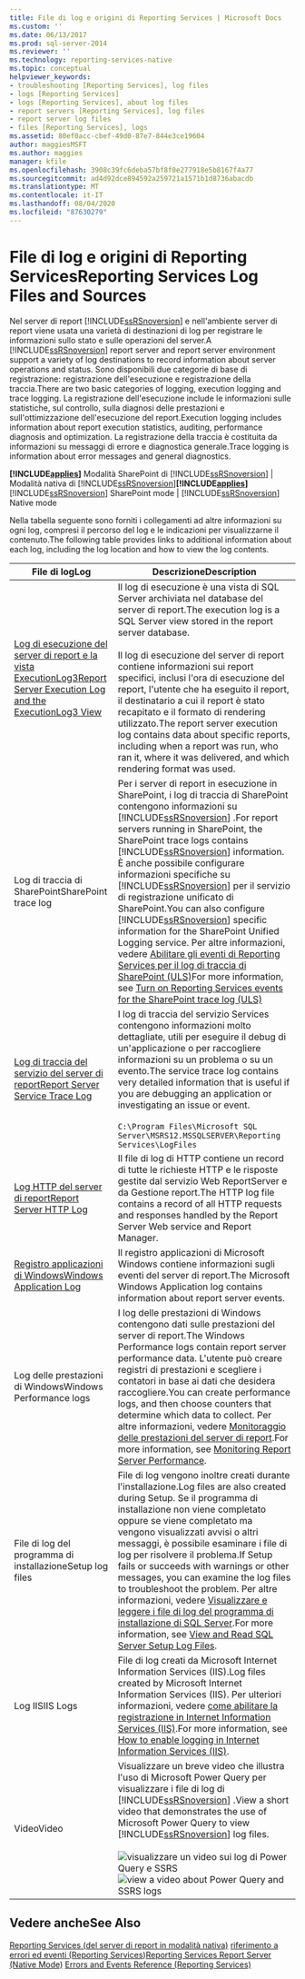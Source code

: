 ```yaml
---
title: File di log e origini di Reporting Services | Microsoft Docs
ms.custom: ''
ms.date: 06/13/2017
ms.prod: sql-server-2014
ms.reviewer: ''
ms.technology: reporting-services-native
ms.topic: conceptual
helpviewer_keywords:
- troubleshooting [Reporting Services], log files
- logs [Reporting Services]
- logs [Reporting Services], about log files
- report servers [Reporting Services], log files
- report server log files
- files [Reporting Services], logs
ms.assetid: 80ef0acc-cbef-49d0-87e7-844e3ce19604
author: maggiesMSFT
ms.author: maggies
manager: kfile
ms.openlocfilehash: 3908c39fc6deba57bf8f0e277918e5b8167f4a77
ms.sourcegitcommit: ad4d92dce894592a259721a1571b1d8736abacdb
ms.translationtype: MT
ms.contentlocale: it-IT
ms.lasthandoff: 08/04/2020
ms.locfileid: "87630279"
---
```

# <a name="reporting-services-log-files-and-sources"></a><span data-ttu-id="e6beb-102">File di log e origini di Reporting Services</span><span class="sxs-lookup"><span data-stu-id="e6beb-102">Reporting Services Log Files and Sources</span></span>
  <span data-ttu-id="e6beb-103">Nel server di report [!INCLUDE[ssRSnoversion](../../../includes/ssrsnoversion-md.md)] e nell'ambiente server di report viene usata una varietà di destinazioni di log per registrare le informazioni sullo stato e sulle operazioni del server.</span><span class="sxs-lookup"><span data-stu-id="e6beb-103">A [!INCLUDE[ssRSnoversion](../../../includes/ssrsnoversion-md.md)] report server and report server environment support a variety of log destinations to record information about server operations and status.</span></span> <span data-ttu-id="e6beb-104">Sono disponibili due categorie di base di registrazione: registrazione dell'esecuzione e registrazione della traccia.</span><span class="sxs-lookup"><span data-stu-id="e6beb-104">There are two basic categories of logging, execution logging and trace logging.</span></span> <span data-ttu-id="e6beb-105">La registrazione dell'esecuzione include le informazioni sulle statistiche, sul controllo, sulla diagnosi delle prestazioni e sull'ottimizzazione dell'esecuzione del report.</span><span class="sxs-lookup"><span data-stu-id="e6beb-105">Execution logging includes information about report execution statistics, auditing, performance diagnosis and optimization.</span></span> <span data-ttu-id="e6beb-106">La registrazione della traccia è costituita da informazioni su messaggi di errore e diagnostica generale.</span><span class="sxs-lookup"><span data-stu-id="e6beb-106">Trace logging is information about error messages and general diagnostics.</span></span>

 <span data-ttu-id="e6beb-107">**[!INCLUDE[applies](../../includes/applies-md.md)]**  Modalità SharePoint di [!INCLUDE[ssRSnoversion](../../../includes/ssrsnoversion-md.md)] | Modalità nativa di [!INCLUDE[ssRSnoversion](../../../includes/ssrsnoversion-md.md)]</span><span class="sxs-lookup"><span data-stu-id="e6beb-107">**[!INCLUDE[applies](../../includes/applies-md.md)]**  [!INCLUDE[ssRSnoversion](../../../includes/ssrsnoversion-md.md)] SharePoint mode | [!INCLUDE[ssRSnoversion](../../../includes/ssrsnoversion-md.md)] Native mode</span></span>

 <span data-ttu-id="e6beb-108">Nella tabella seguente sono forniti i collegamenti ad altre informazioni su ogni log, compresi il percorso del log e le indicazioni per visualizzarne il contenuto.</span><span class="sxs-lookup"><span data-stu-id="e6beb-108">The following table provides links to additional information about each log, including the log location and how to view the log contents.</span></span>

|<span data-ttu-id="e6beb-109">File di log</span><span class="sxs-lookup"><span data-stu-id="e6beb-109">Log</span></span>|<span data-ttu-id="e6beb-110">Descrizione</span><span class="sxs-lookup"><span data-stu-id="e6beb-110">Description</span></span>|
|---------|-----------------|
|[<span data-ttu-id="e6beb-111">Log di esecuzione del server di report e la vista ExecutionLog3</span><span class="sxs-lookup"><span data-stu-id="e6beb-111">Report Server Execution Log and the ExecutionLog3 View</span></span>](report-server-executionlog-and-the-executionlog3-view.md)|<span data-ttu-id="e6beb-112">Il log di esecuzione è una vista di SQL Server archiviata nel database del server di report.</span><span class="sxs-lookup"><span data-stu-id="e6beb-112">The execution log is a SQL Server view stored in the report server database.</span></span><br /><br /> <span data-ttu-id="e6beb-113">Il log di esecuzione del server di report contiene informazioni sui report specifici, inclusi l'ora di esecuzione del report, l'utente che ha eseguito il report, il destinatario a cui il report è stato recapitato e il formato di rendering utilizzato.</span><span class="sxs-lookup"><span data-stu-id="e6beb-113">The report server execution log contains data about specific reports, including when a report was run, who ran it, where it was delivered, and which rendering format was used.</span></span>|
|<span data-ttu-id="e6beb-114">Log di traccia di SharePoint</span><span class="sxs-lookup"><span data-stu-id="e6beb-114">SharePoint trace log</span></span>|<span data-ttu-id="e6beb-115">Per i server di report in esecuzione in SharePoint, i log di traccia di SharePoint contengono informazioni su [!INCLUDE[ssRSnoversion](../../../includes/ssrsnoversion-md.md)] .</span><span class="sxs-lookup"><span data-stu-id="e6beb-115">For report servers running in SharePoint, the SharePoint trace logs contains [!INCLUDE[ssRSnoversion](../../../includes/ssrsnoversion-md.md)] information.</span></span> <span data-ttu-id="e6beb-116">È anche possibile configurare informazioni specifiche su [!INCLUDE[ssRSnoversion](../../../includes/ssrsnoversion-md.md)] per il servizio di registrazione unificato di SharePoint.</span><span class="sxs-lookup"><span data-stu-id="e6beb-116">You can also configure [!INCLUDE[ssRSnoversion](../../../includes/ssrsnoversion-md.md)] specific information for the SharePoint Unified Logging service.</span></span> <span data-ttu-id="e6beb-117">Per altre informazioni, vedere [Abilitare gli eventi di Reporting Services per il log di traccia di SharePoint &#40;ULS&#41;](turn-on-reporting-services-events-for-the-sharepoint-trace-log-uls.md)</span><span class="sxs-lookup"><span data-stu-id="e6beb-117">For more information, see [Turn on Reporting Services events for the SharePoint trace log &#40;ULS&#41;](turn-on-reporting-services-events-for-the-sharepoint-trace-log-uls.md)</span></span>|
|[<span data-ttu-id="e6beb-118">Log di traccia del servizio del server di report</span><span class="sxs-lookup"><span data-stu-id="e6beb-118">Report Server Service Trace Log</span></span>](report-server-service-trace-log.md)|<span data-ttu-id="e6beb-119">I log di traccia del servizio Services contengono informazioni molto dettagliate, utili per eseguire il debug di un'applicazione o per raccogliere informazioni su un problema o su un evento.</span><span class="sxs-lookup"><span data-stu-id="e6beb-119">The service trace log contains very detailed information that is useful if you are debugging an application or investigating an issue or event.</span></span><br /><br /> `C:\Program Files\Microsoft SQL Server\MSRS12.MSSQLSERVER\Reporting Services\LogFiles`|
|[<span data-ttu-id="e6beb-120">Log HTTP del server di report</span><span class="sxs-lookup"><span data-stu-id="e6beb-120">Report Server HTTP Log</span></span>](report-server-http-log.md)|<span data-ttu-id="e6beb-121">Il file di log di HTTP contiene un record di tutte le richieste HTTP e le risposte gestite dal servizio Web ReportServer e da Gestione report.</span><span class="sxs-lookup"><span data-stu-id="e6beb-121">The HTTP log file contains a record of all HTTP requests and responses handled by the Report Server Web service and Report Manager.</span></span>|
|[<span data-ttu-id="e6beb-122">Registro applicazioni di Windows</span><span class="sxs-lookup"><span data-stu-id="e6beb-122">Windows Application Log</span></span>](windows-application-log.md)|<span data-ttu-id="e6beb-123">Il registro applicazioni di Microsoft Windows contiene informazioni sugli eventi del server di report.</span><span class="sxs-lookup"><span data-stu-id="e6beb-123">The Microsoft Windows Application log contains information about report server events.</span></span>|
|<span data-ttu-id="e6beb-124">Log delle prestazioni di Windows</span><span class="sxs-lookup"><span data-stu-id="e6beb-124">Windows Performance logs</span></span>|<span data-ttu-id="e6beb-125">I log delle prestazioni di Windows contengono dati sulle prestazioni del server di report.</span><span class="sxs-lookup"><span data-stu-id="e6beb-125">The Windows Performance logs contain report server performance data.</span></span> <span data-ttu-id="e6beb-126">L'utente può creare registri di prestazioni e scegliere i contatori in base ai dati che desidera raccogliere.</span><span class="sxs-lookup"><span data-stu-id="e6beb-126">You can create performance logs, and then choose counters that determine which data to collect.</span></span> <span data-ttu-id="e6beb-127">Per altre informazioni, vedere [Monitoraggio delle prestazioni del server di report](monitoring-report-server-performance.md).</span><span class="sxs-lookup"><span data-stu-id="e6beb-127">For more information, see [Monitoring Report Server Performance](monitoring-report-server-performance.md).</span></span>|
|<span data-ttu-id="e6beb-128">File di log del programma di installazione</span><span class="sxs-lookup"><span data-stu-id="e6beb-128">Setup log files</span></span>|<span data-ttu-id="e6beb-129">File di log vengono inoltre creati durante l'installazione.</span><span class="sxs-lookup"><span data-stu-id="e6beb-129">Log files are also created during Setup.</span></span> <span data-ttu-id="e6beb-130">Se il programma di installazione non viene completato oppure se viene completato ma vengono visualizzati avvisi o altri messaggi, è possibile esaminare i file di log per risolvere il problema.</span><span class="sxs-lookup"><span data-stu-id="e6beb-130">If Setup fails or succeeds with warnings or other messages, you can examine the log files to troubleshoot the problem.</span></span> <span data-ttu-id="e6beb-131">Per altre informazioni, vedere [Visualizzare e leggere i file di log del programma di installazione di SQL Server](../../database-engine/install-windows/view-and-read-sql-server-setup-log-files.md).</span><span class="sxs-lookup"><span data-stu-id="e6beb-131">For more information, see [View and Read SQL Server Setup Log Files](../../database-engine/install-windows/view-and-read-sql-server-setup-log-files.md).</span></span>|
|<span data-ttu-id="e6beb-132">Log IIS</span><span class="sxs-lookup"><span data-stu-id="e6beb-132">IIS Logs</span></span>|<span data-ttu-id="e6beb-133">File di log creati da Microsoft Internet Information Services (IIS).</span><span class="sxs-lookup"><span data-stu-id="e6beb-133">Log files created by Microsoft Internet Information Services (IIS).</span></span> <span data-ttu-id="e6beb-134">Per ulteriori informazioni, vedere [come abilitare la registrazione in Internet Information Services (IIS)](https://support.microsoft.com/kb/313437).</span><span class="sxs-lookup"><span data-stu-id="e6beb-134">For more information, see [How to enable logging in Internet Information Services (IIS)](https://support.microsoft.com/kb/313437).</span></span>|
|<span data-ttu-id="e6beb-135">Video</span><span class="sxs-lookup"><span data-stu-id="e6beb-135">Video</span></span>|<span data-ttu-id="e6beb-136">Visualizzare un breve video che illustra l'uso di Microsoft Power Query per visualizzare i file di log di [!INCLUDE[ssRSnoversion](../../../includes/ssrsnoversion-md.md)] .</span><span class="sxs-lookup"><span data-stu-id="e6beb-136">View a short video that demonstrates the use of Microsoft Power Query to view [!INCLUDE[ssRSnoversion](../../../includes/ssrsnoversion-md.md)] log files.</span></span><br /><br /> <span data-ttu-id="e6beb-137">![visualizzare un video sui log di Power Query e SSRS](../media/generic-video-thumbnail.png "visualizzare un video sui log di Power Query e SSRS")</span><span class="sxs-lookup"><span data-stu-id="e6beb-137">![view a video about Power Query and SSRS logs](../media/generic-video-thumbnail.png "view a video about Power Query and SSRS logs")</span></span>|

## <a name="see-also"></a><span data-ttu-id="e6beb-138">Vedere anche</span><span class="sxs-lookup"><span data-stu-id="e6beb-138">See Also</span></span>
 <span data-ttu-id="e6beb-139">[Reporting Services &#40;del server di report in modalità nativa&#41;](reporting-services-report-server-native-mode.md) [riferimento a errori ed eventi &#40;Reporting Services](../troubleshooting/errors-and-events-reference-reporting-services.md)&#41;</span><span class="sxs-lookup"><span data-stu-id="e6beb-139">[Reporting Services Report Server &#40;Native Mode&#41;](reporting-services-report-server-native-mode.md) [Errors and Events Reference &#40;Reporting Services&#41;](../troubleshooting/errors-and-events-reference-reporting-services.md)</span></span>


